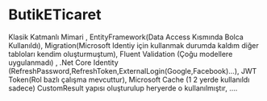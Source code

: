 # ButikETicaret
Klasik Katmanlı Mimari ,
EntityFramework(Data Access Kısmında Bolca Kullanıldı),
Migration(Microsoft Identiy için kullanmak durumda kaldım diğer tabloları kendim oluşturmuştum),
Fluent Validation (Çoğu modellere uygulanmadı) ,
.Net Core Identity (RefreshPassword,RefreshToken,ExternalLogin(Google,Facebook)...),
JWT Token(Rol bazlı çalışma mevcuttur), 
Microsoft Cache (1 2 yerde kullanıldı sadece)
CustomResult yapısı oluşturulup heryerde o kullanılmıştır,
....
